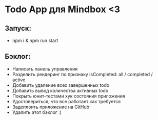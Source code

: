# Todo App для Mindbox <3

## Запуск:

- npm i & npm run start

## Бэклог:

- Написать панель управления
- Разделить рендеринг по признаку isCompleted: all / completed / active
- Добавить удаление всех завершенных todo
- Добавить вывод количества активных todo
- Покрыть юнит-тестами хук состояния приложения
- Удостовериться, что все работает как требуется
- Задеплоить приложение на GitHub
- Удалить этот бэклог :)
